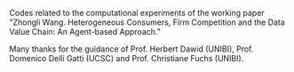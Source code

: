 Codes related to the computational experiments of the working paper "Zhongli Wang. Heterogeneous Consumers, Firm Competition and the Data Value Chain: An Agent-based Approach."

Many thanks for the guidance of Prof. Herbert Dawid (UNIBI), Prof. Domenico Delli Gatti (UCSC) and Prof. Christiane Fuchs (UNIBI).
